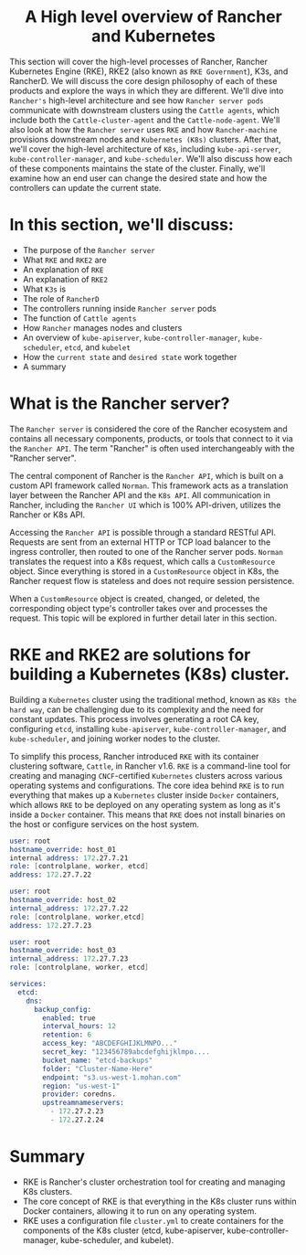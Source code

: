 <div align="center">

# A High level overview of Rancher and Kubernetes

</div>

This section will cover the high-level processes of Rancher, Rancher Kubernetes Engine (RKE), RKE2 (also known as `RKE Government`), 
K3s, and RancherD. We will discuss the core design philosophy of each of these products and explore the ways in which they are different. 
We'll dive into `Rancher's` high-level architecture and see how `Rancher server pods` communicate with downstream clusters using the 
`Cattle agents`, which include both the `Cattle-cluster-agent` and the `Cattle-node-agent`. We'll also look at how the `Rancher server` 
uses `RKE` and how `Rancher-machine` provisions downstream nodes and `Kubernetes (K8s)` clusters. After that, we'll cover the high-level 
architecture of `K8s`, including `kube-api-server`, `kube-controller-manager`, and `kube-scheduler`. We'll also discuss how each of these 
components maintains the state of the cluster. Finally, we'll examine how an end user can change the desired state and how the controllers 
can update the current state.

# In this section, we'll discuss:

- The purpose of the `Rancher server`
- What `RKE` and `RKE2` are
- An explanation of `RKE`
- An explanation of `RKE2`
- What `K3s` is
- The role of `RancherD`
- The controllers running inside `Rancher server` pods
- The function of `Cattle agents`
- How `Rancher` manages nodes and clusters
- An overview of `kube-apiserver`, `kube-controller-manager`, `kube-scheduler`, `etcd`, and `kubelet`
- How the `current state` and `desired state` work together
- A summary

# What is the Rancher server?

The `Rancher server` is considered the core of the Rancher ecosystem and contains all necessary components, products, or tools that connect to it via the `Rancher API`. The term "Rancher" is often used interchangeably with the "Rancher server". 

The central component of Rancher is the `Rancher API`, which is built on a custom API framework called `Norman`. This framework acts as a translation layer between the Rancher API and the `K8s API`. All communication in Rancher, including the `Rancher UI` which is 100% API-driven, utilizes the Rancher or K8s API.

Accessing the `Rancher API` is possible through a standard RESTful API. Requests are sent from an external HTTP or TCP load balancer to the ingress controller, then routed to one of the Rancher server pods. `Norman` translates the request into a K8s request, which calls a `CustomResource` object. Since everything is stored in a `CustomResource` object in K8s, the Rancher request flow is stateless and does not require session persistence. 

When a `CustomResource` object is created, changed, or deleted, the corresponding object type's controller takes over and processes the request. This topic will be explored in further detail later in this section.

# RKE and RKE2 are solutions for building a Kubernetes (K8s) cluster. 

Building a `Kubernetes` cluster using the traditional method, known as `K8s the hard way`, can be challenging due to its complexity and the need for constant updates. This process involves generating a root CA key, configuring `etcd`, installing `kube-apiserver`, `kube-controller-manager`, and `kube-scheduler`, and joining worker nodes to the cluster.

To simplify this process, Rancher introduced `RKE` with its container clustering software, `Cattle`, in Rancher v1.6. `RKE` is a command-line tool for creating and managing `CNCF`-certified `Kubernetes` clusters across various operating systems and configurations. The core idea behind `RKE` is to run everything that makes up a `Kubernetes` cluster inside `Docker` containers, which allows `RKE` to be deployed on any operating system as long as it's inside a `Docker` container. This means that `RKE` does not install binaries on the host or configure services on the host system.


```s
user: root
hostname_override: host_01
internal address: 172.27.7.21
role: [controlplane, worker, etcd]
address: 172.27.7.22

user: root
hostname_override: host_02
internal_address: 172.27.7.22
role: [controlplane, worker,etcd]
address: 172.27.7.23

user: root
hostname_override: host_03
internal_address: 172.27.7.23
role: [controlplane, worker, etcd]

services:
  etcd:
    dns:
      backup_config:
        enabled: true
        interval_hours: 12
        retention: 6
        access_key: "ABCDEFGHIJKLMNPO..."
        secret_key: "123456789abcdefghijklmpo....
        bucket_name: "etcd-backups"
        folder: "Cluster-Name-Here"
        endpoint: "s3.us-west-1.mohan.com"
        region: "us-west-1"
        provider: coredns.
        upstreamnameservers:
          - 172.27.2.23
          - 172.27.2.24
```

# Summary

- RKE is Rancher's cluster orchestration tool for creating and managing K8s clusters.
- The core concept of RKE is that everything in the K8s cluster runs within Docker containers, allowing it to run on any operating system.
- RKE uses a configuration file `cluster.yml` to create containers for the components of the K8s cluster (etcd, kube-apiserver, kube-controller-manager, kube-scheduler, and kubelet).










